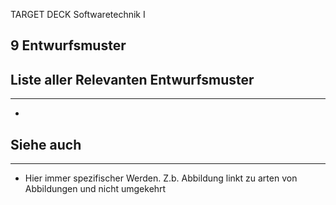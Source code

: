 
TARGET DECK
Softwaretechnik I

9 Entwurfsmuster
--
## Liste aller Relevanten Entwurfsmuster
***
-
## Siehe auch
***
* Hier immer spezifischer Werden. Z.b. Abbildung linkt zu arten von Abbildungen und nicht umgekehrt